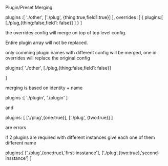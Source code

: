 Plugin/Preset Merging:

plugins :[
    './other',
    ['./plug', {thing:true,field1:true}]
],
overrides :[
    {
        plugins:[
            [./plug,{thing:false,field1: false}]
        ]
    }
]

the overrides config will merge on top of top level config.

Entire plugin array will not be replaced.

only comming plugin names with different config will be merged, one in overrides will replace the original config

plugins:[
    './other',
    [./plug,{thing:false,field1: false}]
    
]

merging is based on identity + name

plugins :[
    './plugin',
    './plugin'
]

and 

plugins: [
    ['./plug',{one:true}],
    ['./plug', {two:true}]
]

are errors

if 2 plugins are required with different instances give each one of them different name

plugins:[
    ['./plug',{one:true},'first-insstance'],
    ['./plug',{two:true},'second-insstance']
]